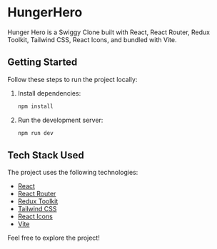 # HungerHero

Hunger Hero is a Swiggy Clone built with React, React Router, Redux Toolkit, Tailwind CSS, React Icons, and bundled with Vite.

## Getting Started

Follow these steps to run the project locally:

1. Install dependencies:

   ```bash
   npm install
   ```

2. Run the development server:

   ```bash
   npm run dev
   ```

## Tech Stack Used

The project uses the following technologies:

- [React](https://react.dev/)
- [React Router](https://reactrouter.com/)
- [Redux Toolkit](https://redux-toolkit.js.org/)
- [Tailwind CSS](https://tailwindcss.com/)
- [React Icons](https://react-icons.github.io/react-icons/)
- [Vite](https://vitejs.dev/)

Feel free to explore the project!
